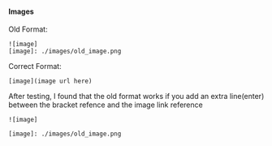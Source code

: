 #### Images
Old Format:
```
![image]
[image]: ./images/old_image.png
```
Correct Format:
```
[image](image url here)
```

After testing, I found that the old format works if you add an extra line(enter) between the bracket refence and the image link reference
```
![image]

[image]: ./images/old_image.png
```
